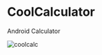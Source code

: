 # CoolCalculator
Android Calculator

![coolcalc](https://cloud.githubusercontent.com/assets/22434153/20032785/ecf6ef0a-a35f-11e6-853d-6d9145784e73.png)
